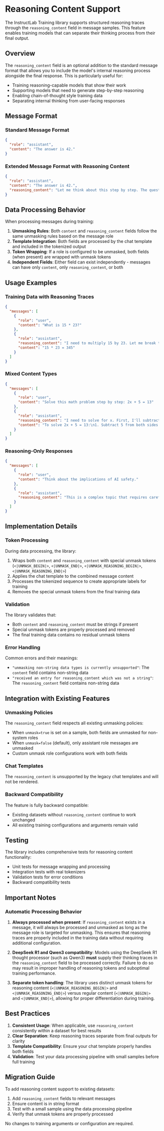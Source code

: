 # Reasoning Content Support

The InstructLab Training library supports structured reasoning traces through the `reasoning_content` field in message samples. This feature enables training models that can separate their thinking process from their final output.

## Overview

The `reasoning_content` field is an optional addition to the standard message format that allows you to include the model's internal reasoning process alongside the final response. This is particularly useful for:

- Training reasoning-capable models that show their work
- Supporting models that need to generate step-by-step reasoning
- Enabling chain-of-thought style training data
- Separating internal thinking from user-facing responses

## Message Format

### Standard Message Format

```json
{
  "role": "assistant",
  "content": "The answer is 42."
}
```

### Extended Message Format with Reasoning Content

```json
{
  "role": "assistant", 
  "content": "The answer is 42.",
  "reasoning_content": "Let me think about this step by step. The question asks for the meaning of life, and according to The Hitchhiker's Guide to the Galaxy, the answer is 42."
}
```

## Data Processing Behavior

When processing messages during training:

1. **Unmasking Rules**: Both `content` and `reasoning_content` fields follow the same unmasking rules based on the message role
2. **Template Integration**: Both fields are processed by the chat template and included in the tokenized output
3. **Token Wrapping**: If a role is configured to be unmasked, both fields (when present) are wrapped with unmask tokens
4. **Independent Fields**: Either field can exist independently - messages can have only `content`, only `reasoning_content`, or both

## Usage Examples

### Training Data with Reasoning Traces

```json
{
  "messages": [
    {
      "role": "user",
      "content": "What is 15 * 23?"
    },
    {
      "role": "assistant",
      "reasoning_content": "I need to multiply 15 by 23. Let me break this down: 15 * 23 = 15 * (20 + 3) = 15 * 20 + 15 * 3 = 300 + 45 = 345",
      "content": "15 * 23 = 345"
    }
  ]
}
```

### Mixed Content Types

```json
{
  "messages": [
    {
      "role": "user",
      "content": "Solve this math problem step by step: 2x + 5 = 13"
    },
    {
      "role": "assistant",
      "reasoning_content": "I need to solve for x. First, I'll subtract 5 from both sides: 2x = 8. Then divide by 2: x = 4.",
      "content": "To solve 2x + 5 = 13:\n1. Subtract 5 from both sides: 2x = 8\n2. Divide by 2: x = 4\n\nTherefore, x = 4."
    }
  ]
}
```

### Reasoning-Only Responses

```json
{
  "messages": [
    {
      "role": "user", 
      "content": "Think about the implications of AI safety."
    },
    {
      "role": "assistant",
      "reasoning_content": "This is a complex topic that requires careful consideration of multiple factors including alignment, capability control, and social implications..."
    }
  ]
}
```

## Implementation Details

### Token Processing

During data processing, the library:

1. Wraps both `content` and `reasoning_content` with special unmask tokens (`<|UNMASK_BEGIN|>`, `<|UNMASK_END|>`, `<|UNMASK_REASONING_BEGIN|>`, `<|UNMASK_REASONING_END|>`)
2. Applies the chat template to the combined message content
3. Processes the tokenized sequence to create appropriate labels for training
4. Removes the special unmask tokens from the final training data

### Validation

The library validates that:

- Both `content` and `reasoning_content` must be strings if present
- Special unmask tokens are properly processed and removed
- The final training data contains no residual unmask tokens

### Error Handling

Common errors and their meanings:

- `"unmasking non-string data types is currently unsupported"`: The `content` field contains non-string data
- `"received an entry for reasoning_content which was not a string"`: The `reasoning_content` field contains non-string data

## Integration with Existing Features

### Unmasking Policies

The `reasoning_content` field respects all existing unmasking policies:

- When `unmask=true` is set on a sample, both fields are unmasked for non-system roles
- When `unmask=false` (default), only assistant role messages are unmasked
- Custom unmask role configurations work with both fields

### Chat Templates

The `reasoning_content` is unsupported by the legacy chat templates and will not be rendered.

### Backward Compatibility

The feature is fully backward compatible:

- Existing datasets without `reasoning_content` continue to work unchanged
- All existing training configurations and arguments remain valid

## Testing

The library includes comprehensive tests for reasoning content functionality:

- Unit tests for message wrapping and processing
- Integration tests with real tokenizers
- Validation tests for error conditions
- Backward compatibility tests

## Important Notes

### Automatic Processing Behavior

1. **Always processed when present**: If `reasoning_content` exists in a message, it will always be processed and unmasked as long as the message role is targeted for unmasking. This ensures that reasoning traces are properly included in the training data without requiring additional configuration.

2. **DeepSeek R1 and Qwen3 compatibility**: Models using the DeepSeek R1 thought processor (such as Qwen3) **must** supply their thinking traces in the `reasoning_content` field to be processed correctly. Failure to do so may result in improper handling of reasoning tokens and suboptimal training performance.

3. **Separate token handling**: The library uses distinct unmask tokens for reasoning content (`<|UNMASK_REASONING_BEGIN|>` and `<|UNMASK_REASONING_END|>`) versus regular content (`<|UNMASK_BEGIN|>` and `<|UNMASK_END|>`), allowing for proper differentiation during training.

## Best Practices

1. **Consistent Usage**: When applicable, use `reasoning_content` consistently within a dataset for best results
2. **Clear Separation**: Keep reasoning traces separate from final outputs for clarity
3. **Template Compatibility**: Ensure your chat template properly handles both fields
4. **Validation**: Test your data processing pipeline with small samples before full training

## Migration Guide

To add reasoning content support to existing datasets:

1. Add `reasoning_content` fields to relevant messages
2. Ensure content is in string format
3. Test with a small sample using the data processing pipeline
4. Verify that unmask tokens are properly processed

No changes to training arguments or configuration are required.
